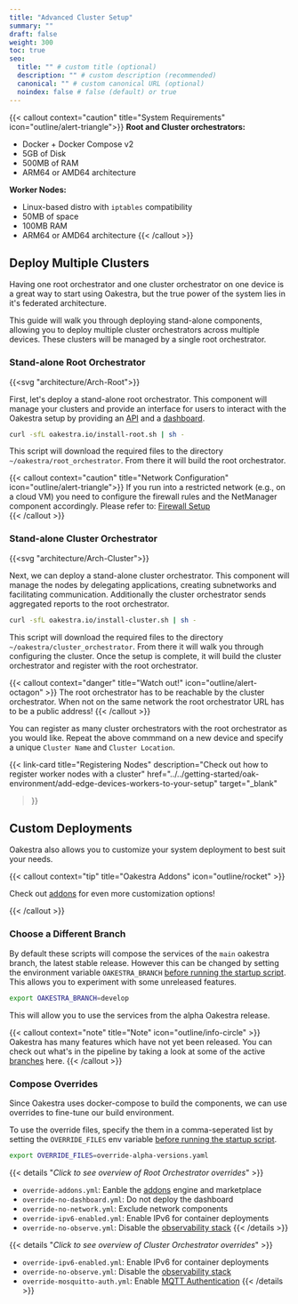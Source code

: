 ```yaml
---
title: "Advanced Cluster Setup"
summary: ""
draft: false
weight: 300
toc: true
seo:
  title: "" # custom title (optional)
  description: "" # custom description (recommended)
  canonical: "" # custom canonical URL (optional)
  noindex: false # false (default) or true
---
```


{{< callout context="caution" title="System Requirements" icon="outline/alert-triangle">}}
**Root and Cluster orchestrators:**
- Docker + Docker Compose v2
- 5GB of Disk
- 500MB of RAM
- ARM64 or AMD64 architecture

**Worker Nodes:**
- Linux-based distro with `iptables` compatibility 
- 50MB of space
- 100MB RAM
- ARM64 or AMD64 architecture
{{< /callout >}}

## Deploy Multiple Clusters

Having one root orchestrator and one cluster orchestrator on one device is a great way to start using Oakestra, but the true power
of the system lies in it's federated architecture.

This guide will walk you through deploying stand-alone components, allowing you to
deploy multiple cluster orchestrators across multiple devices. These clusters will be managed by a single root orchestrator.

### Stand-alone Root Orchestrator

{{<svg "architecture/Arch-Root">}}

First, let's deploy a stand-alone root orchestrator. This component will manage your clusters and provide an interface for users to interact with the Oakestra setup 
by providing an [API](../../getting-started/deploy-app/with-the-api/) and a [dashboard](../../getting-started/deploy-app/with-the-dashboard/).

```bash
curl -sfL oakestra.io/install-root.sh | sh - 
```

This script will download the required files to the directory `~/oakestra/root_orchestrator`. From there it will build the root orchestrator.

{{< callout context="caution" title="Network Configuration" icon="outline/alert-triangle">}}
If you run into a restricted network (e.g., on a cloud VM) you need to configure the firewall rules and the NetManager component accordingly. Please refer to: [Firewall Setup](../firewall-configuration)  
{{< /callout >}}

### Stand-alone Cluster Orchestrator

{{<svg "architecture/Arch-Cluster">}}

Next, we can deploy a stand-alone cluster orchestrator. This component will manage the nodes by delegating applications, creating subnetworks and
facilitating communication. Additionally the cluster orchestrator sends aggregated reports to the root orchestrator.

```bash
curl -sfL oakestra.io/install-cluster.sh | sh - 
```

This script will download the required files to the directory `~/oakestra/cluster_orchestrator`. From there it will walk you through
configuring the cluster. Once the setup is complete, it will build the cluster orchestrator and register with the root orchestrator.

{{< callout context="danger" title="Watch out!" icon="outline/alert-octagon" >}}
The root orchestrator has to be reachable by the cluster orchestrator. When not on the same network the root orchestrator URL has to be a public
address!
{{< /callout >}}

You can register as many cluster orchestrators with the root orchestrator as you would like. Repeat the above commmand on a new device and specify
a unique `Cluster Name` and `Cluster Location`.

{{< link-card
  title="Registering Nodes"
  description="Check out how to register worker nodes with a cluster"
  href="../../getting-started/oak-environment/add-edge-devices-workers-to-your-setup"
  target="_blank"
>}}


## Custom Deployments

Oakestra also allows you to customize your system deployment to best suit your needs. 

{{< callout context="tip" title="Oakestra Addons" icon="outline/rocket" >}}

Check out [addons](../extending-oakestra/creating-addons) for even more customization options!

{{< /callout >}}

### Choose a Different Branch

By default these scripts will compose the services of the `main` oakestra branch, the latest stable release. However this can be changed by setting the environment variable `OAKESTRA_BRANCH` <u>before running the startup script</u>.
This allows you to experiment with some unreleased features.

```bash
export OAKESTRA_BRANCH=develop
```
This will allow you to use the services from the alpha Oakestra release.

{{< callout context="note" title="Note" icon="outline/info-circle" >}}
Oakestra has many features which have not yet been released. You can check out what's in the pipeline by taking a look at some of the active [branches](https://github.com/oakestra/oakestra/branches) here.
{{< /callout >}}

### Compose Overrides

Since Oakestra uses docker-compose to build the components, we can use overrides to fine-tune our build environment.

To use the override files, specify the them in a comma-seperated list by setting the `OVERRIDE_FILES` env variable <u>before running the startup script</u>.
```bash
export OVERRIDE_FILES=override-alpha-versions.yaml
```

{{< details "*Click to see overview of Root Orchestrator overrides*" >}}
* `override-addons.yml`: Eanble the [addons](../extending-oakestra/creating-addons) engine and marketplace
* `override-no-dashboard.yml`: Do not deploy the dashboard
* `override-no-network.yml`: Exclude network components
* `override-ipv6-enabled.yml`: Enable IPv6 for container deployments
* `override-no-observe.yml`: Disable the [observability stack](https://github.com/oakestra/oakestra/blob/7107115a747cf83268aea592df1478cd20933907/root_orchestrator/config/README.md)
{{< /details >}}

{{< details "*Click to see overview of Cluster Orchestrator overrides*" >}}
* `override-ipv6-enabled.yml`: Enable IPv6 for container deployments
* `override-no-observe.yml`: Disable the [observability stack](https://github.com/oakestra/oakestra/blob/7107115a747cf83268aea592df1478cd20933907/root_orchestrator/config/README.md)
* `override-mosquitto-auth.yml`: Enable [MQTT Authentication](../networking-internals/MQTT-Authentication)
{{< /details >}}

